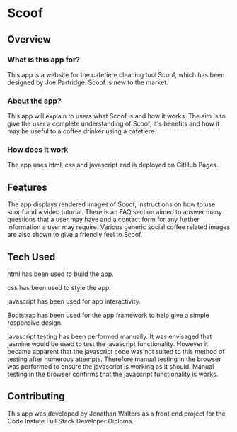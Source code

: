 # Scoof

## Overview

### What is this app for?
 
This app is a website for the cafetiere cleaning tool Scoof, which has been designed by Joe Partridge. Scoof is new to the market.
 
### About the app?
 
This app will explain to users what Scoof is and how it works. The aim is to give the user a complete understanding of Scoof, it's benefits and how it may be useful to a coffee drinker using a cafetiere. 
 
### How does it work

The app uses html, css and javascript and is deployed on GitHub Pages.

## Features

The app displays rendered images of Scoof, instructions on how to use scoof and a video tutorial. There is an FAQ section aimed to answer many questions that a user may have and a contact form for any further information a user may require. Various generic social coffee related images are also shown to give a friendly feel to Scoof.

## Tech Used

html has been used to build the app.

css has been used to style the app.

javascript has been used for app interactivity.

Bootstrap has been used for the app framework to help give a simple responsive design. 

javascript testing has been performed manually. It was envisaged that jasmine would be used to test the javascript functionality. However it became apparent that the javascript code was not suited to this method of testing after numerous attempts. Therefore manual testing in the browser was performed to ensure the javascript is working as it should. Manual testing in the browser confirms that the javascript functionality is works.

## Contributing

This app was developed by Jonathan Walters as a front end project for the Code Instute Full Stack Developer Diploma.



